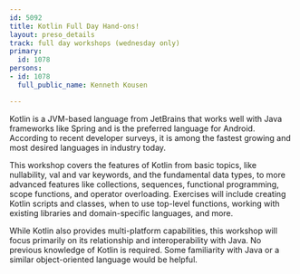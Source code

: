 ```yaml
---
id: 5092
title: Kotlin Full Day Hand-ons!
layout: preso_details
track: full day workshops (wednesday only)
primary:
  id: 1078
persons:
- id: 1078
  full_public_name: Kenneth Kousen

---
```

Kotlin is a JVM-based language from JetBrains that works well with Java frameworks like Spring and is the preferred language for Android. According to recent developer surveys, it is among the fastest growing and most desired languages in industry today.

This workshop covers the features of Kotlin from basic topics, like nullability, val and var keywords, and the fundamental data types, to more advanced features like collections, sequences, functional programming, scope functions, and operator overloading. Exercises will include creating Kotlin scripts and classes, when to use top-level functions, working with existing libraries and domain-specific languages, and more.

While Kotlin also provides multi-platform capabilities, this workshop will focus primarily on its relationship and interoperability with Java. No previous knowledge of Kotlin is required. Some familiarity with Java or a similar object-oriented language would be helpful.